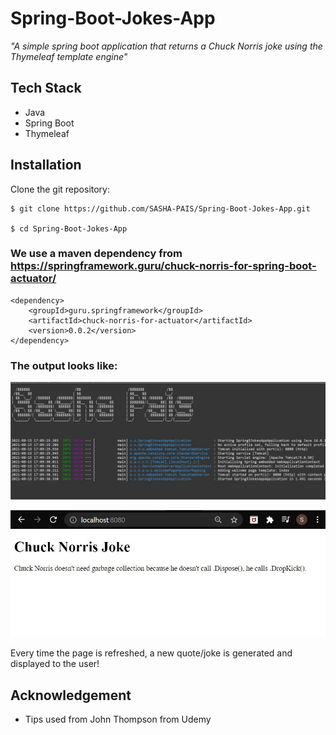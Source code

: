 # Spring-Boot-Jokes-App

_"A simple spring boot application that returns a Chuck Norris joke using the Thymeleaf template engine"_

## Tech Stack

- Java
- Spring Boot
- Thymeleaf

## Installation

Clone the git repository:

```sourceCode console
$ git clone https://github.com/SASHA-PAIS/Spring-Boot-Jokes-App.git

$ cd Spring-Boot-Jokes-App
```

### We use a maven dependency from https://springframework.guru/chuck-norris-for-spring-boot-actuator/

```sourceCode console
<dependency>
    <groupId>guru.springframework</groupId>
    <artifactId>chuck-norris-for-actuator</artifactId>
    <version>0.0.2</version>
</dependency>
```

### The output looks like:

![](docs/Capture2.jpg)

![](docs/Capture1.jpg)

Every time the page is refreshed, a new quote/joke is generated and displayed to the user!

## Acknowledgement

- Tips used from John Thompson from Udemy
